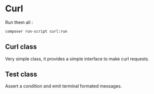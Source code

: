 # Curl

Run them all :

```bash
composer run-script curl:run
```

## Curl class

Very simple class, it provides a simple interface to make curl requests.

## Test class

Assert a condition and emit terminal formated messages.
